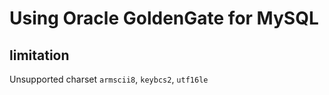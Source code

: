# Using Oracle GoldenGate for MySQL


## limitation
Unsupported charset `armscii8`, `keybcs2`, `utf16le`
